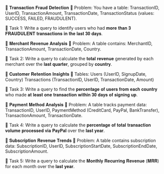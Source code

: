 🎯 𝐓𝐫𝐚𝐧𝐬𝐚𝐜𝐭𝐢𝐨𝐧 𝐅𝐫𝐚𝐮𝐝 𝐃𝐞𝐭𝐞𝐜𝐭𝐢𝐨𝐧
💭 Problem:
You have a table:
TransactionID, UserID, TransactionAmount, TransactionDate, TransactionStatus (values: SUCCESS, FAILED, FRAUDULENT).

🧠 Task 1:
Write a query to identify users who had 𝐦𝐨𝐫𝐞 𝐭𝐡𝐚𝐧 𝟑 𝐅𝐑𝐀𝐔𝐃𝐔𝐋𝐄𝐍𝐓 𝐭𝐫𝐚𝐧𝐬𝐚𝐜𝐭𝐢𝐨𝐧𝐬 𝐢𝐧 𝐭𝐡𝐞 𝐥𝐚𝐬𝐭 𝟑𝟎 𝐝𝐚𝐲𝐬.


🎯 𝐌𝐞𝐫𝐜𝐡𝐚𝐧𝐭 𝐑𝐞𝐯𝐞𝐧𝐮𝐞 𝐀𝐧𝐚𝐥𝐲𝐬𝐢𝐬
💭 Problem:
A table contains:
MerchantID, TransactionAmount, TransactionDate, Country.

🧠 Task 2:
Write a query to calculate the  𝐭𝐨𝐭𝐚𝐥 𝐫𝐞𝐯𝐞𝐧𝐮𝐞 generated by each merchant over the 𝐥𝐚𝐬𝐭 𝐪𝐮𝐚𝐫𝐭𝐞𝐫, grouped by 𝐜𝐨𝐮𝐧𝐭𝐫𝐲.


🎯 𝐂𝐮𝐬𝐭𝐨𝐦𝐞𝐫 𝐑𝐞𝐭𝐞𝐧𝐭𝐢𝐨𝐧 𝐈𝐧𝐬𝐢𝐠𝐡𝐭𝐬
💭 Tables:
Users (UserID, SignupDate, Country)
Transactions (TransactionID, UserID, TransactionDate, Amount)

🧠 Task 3:
Write a query to find the 𝐩𝐞𝐫𝐜𝐞𝐧𝐭𝐚𝐠𝐞 𝐨𝐟 𝐮𝐬𝐞𝐫𝐬 𝐟𝐫𝐨𝐦 𝐞𝐚𝐜𝐡 𝐜𝐨𝐮𝐧𝐭𝐫𝐲 who made 𝐚𝐭 𝐥𝐞𝐚𝐬𝐭 𝐨𝐧𝐞 𝐭𝐫𝐚𝐧𝐬𝐚𝐜𝐭𝐢𝐨𝐧 𝐰𝐢𝐭𝐡𝐢𝐧 𝟑𝟎 𝐝𝐚𝐲𝐬 𝐨𝐟 𝐬𝐢𝐠𝐧𝐢𝐧𝐠 𝐮𝐩.


🎯 𝐏𝐚𝐲𝐦𝐞𝐧𝐭 𝐌𝐞𝐭𝐡𝐨𝐝 𝐀𝐧𝐚𝐥𝐲𝐬𝐢𝐬
💭 Problem:
A table tracks payment data:
TransactionID, UserID, PaymentMethod (CreditCard, PayPal, BankTransfer), TransactionAmount, TransactionDate.

🧠 Task 4:
Write a query to calculate the 𝐩𝐞𝐫𝐜𝐞𝐧𝐭𝐚𝐠𝐞 𝐨𝐟 𝐭𝐨𝐭𝐚𝐥 𝐭𝐫𝐚𝐧𝐬𝐚𝐜𝐭𝐢𝐨𝐧 𝐯𝐨𝐥𝐮𝐦𝐞 𝐩𝐫𝐨𝐜𝐞𝐬𝐬𝐞𝐝 𝐯𝐢𝐚 𝐏𝐚𝐲𝐏𝐚𝐥 over the 𝐥𝐚𝐬𝐭 𝐲𝐞𝐚𝐫.


🎯 𝐒𝐮𝐛𝐬𝐜𝐫𝐢𝐩𝐭𝐢𝐨𝐧 𝐑𝐞𝐯𝐞𝐧𝐮𝐞 𝐓𝐫𝐞𝐧𝐝𝐬
💭 Problem:
A table contains subscription data:
SubscriptionID, UserID, SubscriptionStartDate, SubscriptionEndDate, SubscriptionAmount.

🧠 Task 5:
Write a query to calculate the 𝐌𝐨𝐧𝐭𝐡𝐥𝐲 𝐑𝐞𝐜𝐮𝐫𝐫𝐢𝐧𝐠 𝐑𝐞𝐯𝐞𝐧𝐮𝐞 (𝐌𝐑𝐑) for each month over the 𝐥𝐚𝐬𝐭 𝐲𝐞𝐚𝐫.
